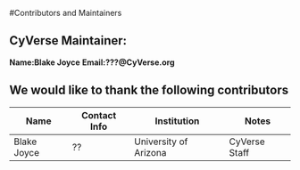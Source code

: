 #Contributors and Maintainers

## CyVerse Maintainer:

**Name:Blake Joyce**
**Email:???@CyVerse.org**

## We would like to thank the following contributors

|Name|Contact Info|Institution|Notes|
|----|------------|-----------|-----|
|Blake Joyce|??|University of Arizona|CyVerse Staff|

